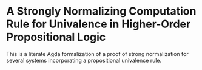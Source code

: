 # A Strongly Normalizing Computation Rule for Univalence in Higher-Order Propositional Logic #

This is a literate Agda formalization of a proof of strong normalization for several systems incorporating a propositional univalence rule.

